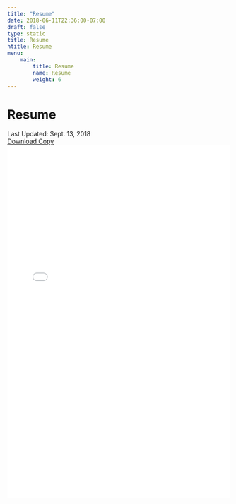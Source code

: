 ```yaml
---
title: "Resume"
date: 2018-06-11T22:36:00-07:00
draft: false
type: static
title: Resume
htitle: Resume
menu:
    main:
        title: Resume
        name: Resume
        weight: 6
---
```


<h1>Resume</h1>
<div class="info"> Last Updated: Sept. 13, 2018</div>
<div class="info"><a href="/doc/resume.pdf" download>Download Copy</a></div>
<div id="resume">
<embed src="/doc/resume.pdf" width="100%" height="800px"/>
</div>
